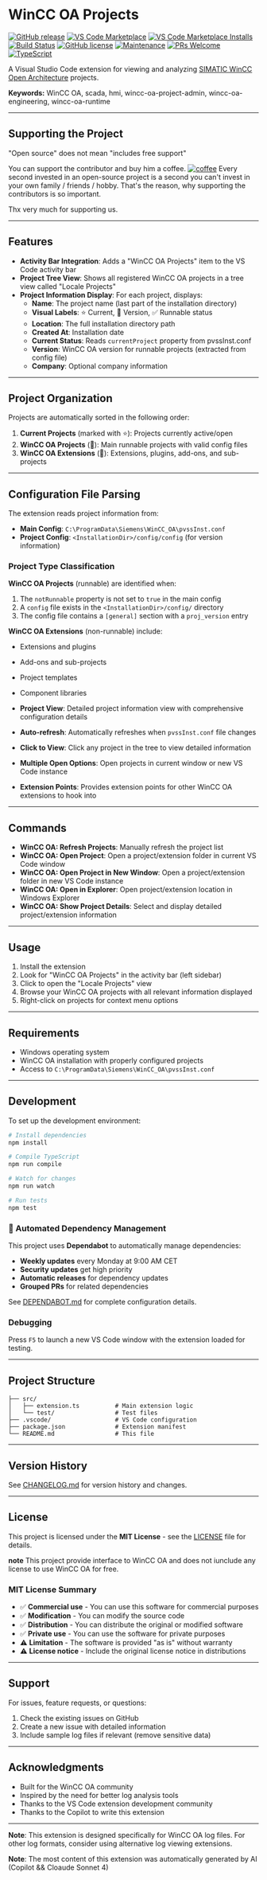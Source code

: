 # WinCC OA Projects

[![GitHub release](https://img.shields.io/github/release/mPokornyETM/vs-code-wincc-oa-projects-viewer.svg?label=release)](https://github.com/mPokornyETM/vs-code-wincc-oa-projects-viewer/releases/latest)
[![VS Code Marketplace](https://img.shields.io/vscode-marketplace/v/mPokornyETM.wincc-oa-projects.svg)](https://marketplace.visualstudio.com/items?itemName=mPokornyETM.wincc-oa-projects)
[![VS Code Marketplace Installs](https://img.shields.io/vscode-marketplace/i/mPokornyETM.wincc-oa-projects.svg?color=blue)](https://marketplace.visualstudio.com/items?itemName=mPokornyETM.wincc-oa-projects)
[![Build Status](https://github.com/mPokornyETM/vs-code-wincc-oa-projects-viewer/workflows/CI/CD%20Pipeline/badge.svg)](https://github.com/mPokornyETM/vs-code-wincc-oa-projects-viewer/actions)
[![GitHub license](https://img.shields.io/github/license/mPokornyETM/vs-code-wincc-oa-projects-viewer.svg)](https://github.com/mPokornyETM/vs-code-wincc-oa-projects-viewer/blob/main/LICENSE)
[![Maintenance](https://img.shields.io/maintenance/yes/2025.svg)](https://github.com/mPokornyETM/vs-code-wincc-oa-projects-viewer)
[![PRs Welcome](https://img.shields.io/badge/PRs-welcome-brightgreen.svg)](https://github.com/mPokornyETM/vs-code-wincc-oa-projects-viewer/blob/main/CONTRIBUTING.md)
[![TypeScript](https://img.shields.io/badge/TypeScript-Ready-blue.svg)](https://www.typescriptlang.org/)

A Visual Studio Code extension for viewing and analyzing [SIMATIC WinCC Open Architecture](https://www.winccoa.com/index.html) projects.

**Keywords:** WinCC OA, scada, hmi, wincc-oa-project-admin, wincc-oa-engineering, wincc-oa-runtime

---

## Supporting the Project

"Open source" does not mean "includes free support"

You can support the contributor and buy him a coffee.
[![coffee](https://www.buymeacoffee.com/assets/img/custom_images/black_img.png)](https://www.buymeacoffee.com/mpokornyetm)
Every second invested in an open-source project is a second you can't invest in your own family / friends / hobby.
That's the reason, why supporting the contributors is so important.

Thx very much for supporting us.

---

## Features

- **Activity Bar Integration**: Adds a "WinCC OA Projects" item to the VS Code activity bar
- **Project Tree View**: Shows all registered WinCC OA projects in a tree view called "Locale Projects"
- **Project Information Display**: For each project, displays:
  - **Name**: The project name (last part of the installation directory)
  - **Visual Labels**: ⭐ Current, 📝 Version, ✅ Runnable status
  - **Location**: The full installation directory path  
  - **Created At**: Installation date
  - **Current Status**: Reads `currentProject` property from pvssInst.conf
  - **Version**: WinCC OA version for runnable projects (extracted from config file)
  - **Company**: Optional company information

---

## Project Organization

Projects are automatically sorted in the following order:

1. **Current Projects** (marked with ⭐): Projects currently active/open
2. **WinCC OA Projects** (🚀): Main runnable projects with valid config files
3. **WinCC OA Extensions** (🧩): Extensions, plugins, add-ons, and sub-projects

---

## Configuration File Parsing

The extension reads project information from:

- **Main Config**: `C:\ProgramData\Siemens\WinCC_OA\pvssInst.conf`
- **Project Config**: `<InstallationDir>/config/config` (for version information)

### Project Type Classification

**WinCC OA Projects** (runnable) are identified when:

1. The `notRunnable` property is not set to `true` in the main config
2. A `config` file exists in the `<InstallationDir>/config/` directory
3. The config file contains a `[general]` section with a `proj_version` entry

**WinCC OA Extensions** (non-runnable) include:
- Extensions and plugins
- Add-ons and sub-projects
- Project templates
- Component libraries

- **Project View**: Detailed project information view with comprehensive configuration details
- **Auto-refresh**: Automatically refreshes when `pvssInst.conf` file changes
- **Click to View**: Click any project in the tree to view detailed information
- **Multiple Open Options**: Open projects in current window or new VS Code instance
- **Extension Points**: Provides extension points for other WinCC OA extensions to hook into

---

## Commands

- **WinCC OA: Refresh Projects**: Manually refresh the project list
- **WinCC OA: Open Project**: Open a project/extension folder in current VS Code window
- **WinCC OA: Open Project in New Window**: Open a project/extension folder in new VS Code instance
- **WinCC OA: Open in Explorer**: Open project/extension location in Windows Explorer
- **WinCC OA: Show Project Details**: Select and display detailed project/extension information

---

## Usage

1. Install the extension
2. Look for "WinCC OA Projects" in the activity bar (left sidebar)
3. Click to open the "Locale Projects" view
4. Browse your WinCC OA projects with all relevant information displayed
5. Right-click on projects for context menu options

---

## Requirements

- Windows operating system
- WinCC OA installation with properly configured projects
- Access to `C:\ProgramData\Siemens\WinCC_OA\pvssInst.conf`

---

## Development

To set up the development environment:

```bash
# Install dependencies
npm install

# Compile TypeScript
npm run compile

# Watch for changes
npm run watch

# Run tests
npm test
```

### 🤖 Automated Dependency Management

This project uses **Dependabot** to automatically manage dependencies:

- **Weekly updates** every Monday at 9:00 AM CET
- **Security updates** get high priority  
- **Automatic releases** for dependency updates
- **Grouped PRs** for related dependencies

See [DEPENDABOT.md](DEPENDABOT.md) for complete configuration details.

### Debugging

Press `F5` to launch a new VS Code window with the extension loaded for testing.

---

## Project Structure

```text
├── src/
│   ├── extension.ts          # Main extension logic
│   └── test/                 # Test files
├── .vscode/                  # VS Code configuration
├── package.json              # Extension manifest
└── README.md                 # This file
```

---

## Version History

See [CHANGELOG.md](CHANGELOG.md) for version history and changes.

---

## License

This project is licensed under the **MIT License** - see the [LICENSE](LICENSE) file for details.

**note** This project provide interface to WinCC OA and does not iunclude any license to use WinCC OA for free.



### MIT License Summary

- ✅ **Commercial use** - You can use this software for commercial purposes
- ✅ **Modification** - You can modify the source code
- ✅ **Distribution** - You can distribute the original or modified software
- ✅ **Private use** - You can use the software for private purposes
- ⚠️ **Limitation** - The software is provided "as is" without warranty
- ⚠️ **License notice** - Include the original license notice in distributions

---

## Support

For issues, feature requests, or questions:

1. Check the existing issues on GitHub
2. Create a new issue with detailed information
3. Include sample log files if relevant (remove sensitive data)

---

## Acknowledgments

- Built for the WinCC OA community
- Inspired by the need for better log analysis tools
- Thanks to the VS Code extension development community
- Thanks to the Copilot to write this extension

---

**Note**: This extension is designed specifically for WinCC OA log files. For other log formats, consider using alternative log viewing extensions.

**Note**: The most content of this extension was automatically generated by AI (Copilot && Cloaude Sonnet 4)
